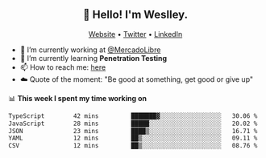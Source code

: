 <h2 align="center">👋 Hello! I'm Weslley.</h2>
<p align="center">
  <a href="http://weslleyneri.com.br">Website</a> •
  <a href="https://twitter.com/Weslley_Neri">Twitter</a> •
  <a href="https://www.linkedin.com/in/weslley-neri-3658908b">LinkedIn</a>
</p>


- 🔭 I’m currently working at [@MercadoLibre](https://github.com/mercadolibre)
- 🌱 I’m currently learning **Penetration Testing**
- 📫 How to reach me: [here](mailto:weslley39@gmail.com)
- ☁️ Quote of the moment: "Be good at something, get good or give up"

📊 **This week I spent my time working on**
<!--START_SECTION:waka-->

```txt
TypeScript        42 mins         ███████▓░░░░░░░░░░░░░░░░░   30.06 %
JavaScript        28 mins         █████░░░░░░░░░░░░░░░░░░░░   20.02 %
JSON              23 mins         ████▒░░░░░░░░░░░░░░░░░░░░   16.71 %
YAML              12 mins         ██▒░░░░░░░░░░░░░░░░░░░░░░   09.11 %
CSV               12 mins         ██▒░░░░░░░░░░░░░░░░░░░░░░   08.76 %
```

<!--END_SECTION:waka-->

<!-- Inspired by https://github.com/gruselhaus/gruselhaus -->